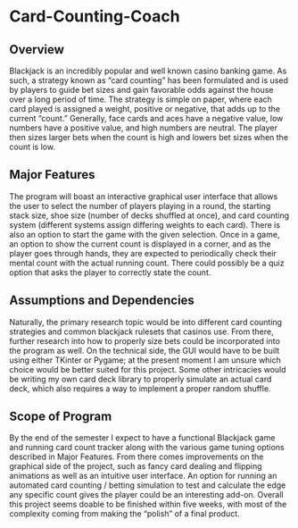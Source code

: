 # Card-Counting-Coach

## Overview
Blackjack is an incredibly popular and well known casino banking game. As such, a strategy known as “card counting” has been formulated and is used by players to guide bet sizes and gain favorable odds against the house over a long period of time. The strategy is simple on paper, where each card played is assigned a weight, positive or negative, that adds up to the current “count.” Generally, face cards and aces have a negative value, low numbers have a positive value, and high numbers are neutral. The player then sizes larger bets when the count is high and lowers bet sizes when the count is low. 

## Major Features
The program will boast an interactive graphical user interface that allows the user to select the number of players playing in a round, the starting stack size, shoe size (number of decks shuffled at once), and card counting system (different systems assign differing weights to each card). There is also an option to start the game with the given selection. Once in a game, an option to show the current count is displayed in a corner, and as the player goes through hands, they are expected to periodically check their mental count with the actual running count. There could possibly be a quiz option that asks the player to correctly state the count. 

## Assumptions and Dependencies 
Naturally, the primary research topic would be into different card counting strategies and common blackjack rulesets that casinos use. From there, further research into how to properly size bets could be incorporated into the program as well. On the technical side, the GUI would have to be built using either TKinter or Pygame; at the present moment I am unsure which choice would be better suited for this project. Some other intricacies would be writing my own card deck library to properly simulate an actual card deck, which also requires a way to implement a proper random shuffle. 

## Scope of Program
By the end of the semester I expect to have a functional Blackjack game and running card count tracker along with the various game tuning options described in Major Features. From there comes improvements on the graphical side of the project, such as fancy card dealing and flipping animations as well as an intuitive user interface. An option for running an automated card counting / betting simulation to test and calculate the edge any specific count gives the player could be an interesting add-on. Overall this project seems doable to be finished within five weeks, with most of the complexity coming from making the “polish” of a final product.
